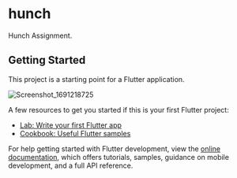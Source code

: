 # hunch

Hunch Assignment.

## Getting Started

This project is a starting point for a Flutter application.

![Screenshot_1691218725](https://github.com/namankk/hunch_assignment/assets/42471501/33a8db07-4d60-4aea-86cc-1fcebf1ec27a)

A few resources to get you started if this is your first Flutter project:

- [Lab: Write your first Flutter app](https://docs.flutter.dev/get-started/codelab)
- [Cookbook: Useful Flutter samples](https://docs.flutter.dev/cookbook)

For help getting started with Flutter development, view the
[online documentation](https://docs.flutter.dev/), which offers tutorials,
samples, guidance on mobile development, and a full API reference.
